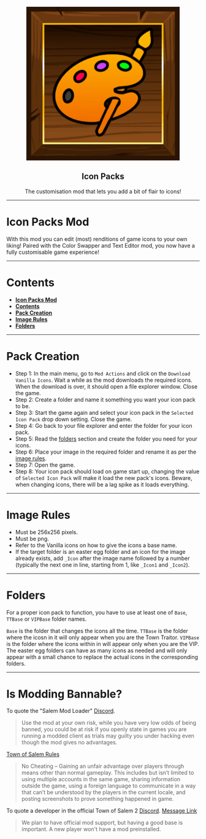 
<p align="center">
    <img width="400px" src="./Images/Thumbnail.png" align="center" alt="logo" />
    <h2 align="center">Icon Packs</h2>
    <p align="center">The customisation mod that lets you add a bit of flair to icons!
</p>

-----------------------

# Icon Packs Mod

With this mod you can edit (most) renditions of game icons to your own liking! Paired with the Color Swapper and Text Editor mod, you now have a fully customisable game experience!

-----------------------

# Contents

- [**Icon Packs Mod**](#icon-packs-mod)
- [**Contents**](#contents)
- [**Pack Creation**](#pack-creation)
- [**Image Rules**](#image-rules)
- [**Folders**](#folders)

-----------------------

# Pack Creation

- Step 1: In the main menu, go to `Mod Actions` and click on the `Download Vanilla Icons`. Wait a while as the mod downloads the required icons. When the download is over, it should open a file explorer window. Close the game.
- Step 2: Create a folder and name it something you want your icon pack to be.
- Step 3: Start the game again and select your icon pack in the `Selected Icon Pack` drop down setting. Close the game.
- Step 4: Go back to your file explorer and enter the folder for your icon pack.
- Step 5: Read the [folders](#folders) section and create the folder you need for your icons.
- Step 6: Place your image in the required folder and rename it as per the [image rules](#image-rules).
- Step 7: Open the game.
- Step 8: Your icon pack should load on game start up, changing the value of `Selected Icon Pack` will make it load the new pack's icons. Beware, when changing icons, there will be a lag spike as it loads everything.

-----------------------

# Image Rules

- Must be 256x256 pixels.
- Must be png.
- Refer to the Vanilla icons on how to give the icons a base name.
- If the target folder is an easter egg folder and an icon for the image already exists, add `_Icon` after the image name followed by a number (typically the next one in line, starting from 1, like `_Icon1` and `_Icon2`).

-----------------------

# Folders

For a proper icon pack to function, you have to use at least one of `Base`, `TTBase` or `VIPBase` folder names.

`Base` is the folder that changes the icons all the time.
`TTBase` is the folder where the icosn in it will only appear when you are the Town Traitor.
`VIPBase` is the folder where the icons within in will appear only when you are the VIP.
The easter egg folders can have as many icons as needed and will only appear with a small chance to replace the actual icons in the corresponding folders.

-----------------------

# Is Modding Bannable?

To quote the "Salem Mod Loader" [Discord](https://discord.gg/AdpRqzstfj).
> Use the mod at your own risk, while you have very low odds of being banned, you could be at risk if you openly state in games you are running a modded client as trials may guilty you under hacking even though the mod gives no advantages.

[Town of Salem Rules](https://www.blankmediagames.com/rules/)
> No Cheating – Gaining an unfair advantage over players through means other than normal gameplay. This includes but isn’t limited to using multiple accounts in the same game, sharing information outside the game, using a foreign language to communicate in a way that can’t be understood by the players in the current locale, and posting screenshots to prove something happened in game.

To quote a developer in the official Town of Salem 2 [Discord](https://discord.gg/townofsalem2). [Message Link](https://discord.com/channels/1110363758792036352/1111801081060655154/1112876123852906617)
> We plan to have official mod support, but having a good base is important. A new player won't have a mod preinstalled.
